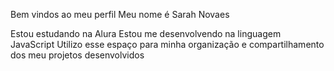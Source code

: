 Bem vindos ao meu perfil 
Meu nome é Sarah Novaes

Estou estudando na Alura
Estou me desenvolvendo na linguagem JavaScript
Utilizo esse espaço para minha organização e compartilhamento dos meu projetos desenvolvidos
